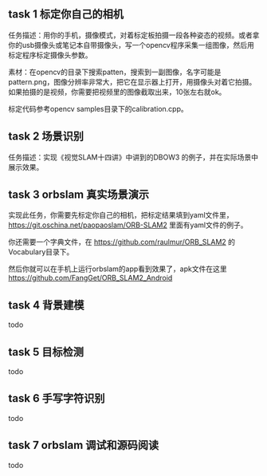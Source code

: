## task 1 标定你自己的相机
任务描述：用你的手机，摄像模式，对着标定板拍摄一段各种姿态的视频。或者拿你的usb摄像头或笔记本自带摄像头，写一个opencv程序采集一组图像，然后用标定程序标定摄像头参数。

素材：在opencv的目录下搜索patten，搜索到一副图像，名字可能是pattern.png，图像分辨率非常大，把它在显示器上打开，用摄像头对着它拍摄。如果拍摄的是视频，你需要把视频里的图像截取出来，10张左右就ok。

标定代码参考opencv samples目录下的calibration.cpp。

## task 2 场景识别
任务描述：实现《视觉SLAM十四讲》中讲到的DBOW3 的例子，并在实际场景中展示效果。

## task 3 orbslam 真实场景演示
实现此任务，你需要先标定你自己的相机，把标定结果填到yaml文件里，https://git.oschina.net/paopaoslam/ORB-SLAM2 里面有yaml文件的例子。

你还需要一个字典文件，在 https://github.com/raulmur/ORB_SLAM2  的 Vocabulary目录下。

然后你就可以在手机上运行orbslam的app看到效果了，apk文件在这里 https://github.com/FangGet/ORB_SLAM2_Android

## task 4 背景建模
todo

## task 5 目标检测
todo

## task 6 手写字符识别
todo

## task 7 orbslam 调试和源码阅读
todo
